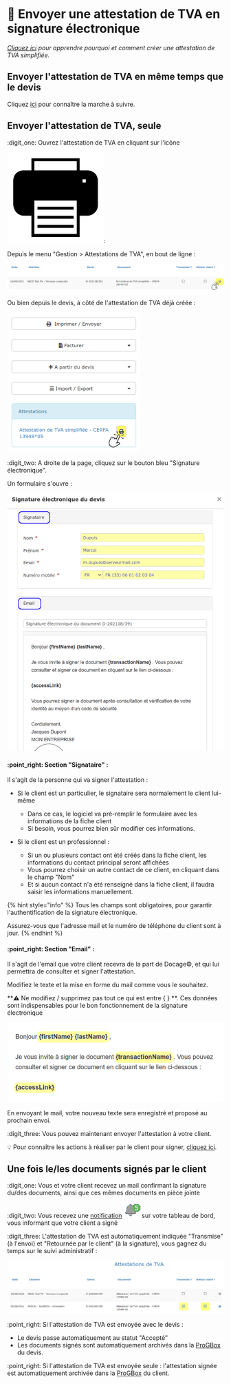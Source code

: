 # 📎 Envoyer une attestation de TVA en signature électronique

__[_Cliquez ici_](../attestation-de-tva.md)_ pour apprendre pourquoi et comment créer une attestation de TVA simplifiée._

## Envoyer l'attestation de TVA en même temps que le devis



Cliquez [ici](envoyer-un-devis-en-signature-electronique.md#etape-2-envoyer-un-devis-en-signature-electronique) pour connaître la marche à suivre.



## Envoyer l'attestation de TVA, seule



:digit\_one: Ouvrez l'attestation de TVA en cliquant sur l'icône ![](../../.gitbook/assets/images.png):

Depuis le menu "Gestion > Attestations de TVA", en bout de ligne :

![](../../.gitbook/assets/screenshot-134c-.png)

Ou bien depuis le devis, à côté de l'attestation de TVA déjà créée :

![](../../.gitbook/assets/screenshot-135a-.png)



:digit\_two: A droite de la page, cliquez sur le bouton bleu "Signature électronique".

Un formulaire s'ouvre :

![](../../.gitbook/assets/screenshot-124a-.png)

#### :point\_right: Section "Signataire" :

Il s'agit de la personne qui va signer l'attestation :

* Si le client est un particulier, le signataire sera normalement le client lui-même
  * Dans ce cas, le logiciel va pré-remplir le formulaire avec les informations de la fiche client
  *   Si besoin, vous pourrez bien sûr modifier ces informations.


* Si le client est un professionnel :
  * Si un ou plusieurs contact ont été créés dans la fiche client, les informations du contact principal seront affichées
  * Vous pourrez choisir un autre contact de ce client, en cliquant dans le champ "Nom"
  *   Et si aucun contact n'a été renseigné dans la fiche client, il faudra saisir les informations manuellement.



{% hint style="info" %}
Tous les champs sont obligatoires, pour garantir l'authentification de la signature électronique.

Assurez-vous que l'adresse mail et le numéro de téléphone du client sont à jour.
{% endhint %}



#### :point\_right: Section "Email" :

Il s'agit de l'email que votre client recevra de la part de Docage©, et qui lui permettra de consulter et signer l'attestation.

Modifiez le texte et la mise en forme du mail comme vous le souhaitez.

****:warning:** Ne modifiez / supprimez pas tout ce qui est entre { } **. Ces données sont indispensables pour le bon fonctionnement de la signature électronique

![](../../.gitbook/assets/screenshot-123c-.png)

En envoyant le mail, votre nouveau texte sera enregistré et proposé au prochain envoi.



:digit\_three: Vous pouvez maintenant envoyer l'attestation à votre client.



:bulb: Pour connaître les actions à réaliser par le client pour signer, [cliquez ici](envoyer-un-devis-en-signature-electronique.md#etape-3-faire-signer-electroniquement-un-devis).



## Une fois le/les documents signés par le client



:digit\_one: Vous et votre client recevez un mail confirmant la signature du/des documents, ainsi que ces mêmes documents en pièce jointe

:digit\_two: Vous recevez une [notification](../notifications.md#signature-electronique-validee-dun-devis-et-ou-dune-attestation-de-tva)![](../../.gitbook/assets/screenshot-127a-.png)sur votre tableau de bord, vous informant que votre client a signé

:digit\_three: L'attestation de TVA est automatiquement indiquée "Transmise" (à l'envoi) et "Retournée par le client" (à la signature), vous gagnez du temps sur le suivi administratif :

![](../../.gitbook/assets/screenshot-136f-.png)



:point\_right: Si l'attestation de TVA est envoyée avec le devis :

* Le devis passe automatiquement au statut "Accepté"
* Les documents signés sont automatiquement archivés dans la [ProGBox ](../progbox-archivage-de-documents.md)du devis.

:point\_right: Si l'attestation de TVA est envoyée seule : l'attestation signée est automatiquement archivée dans la [ProGBox](../progbox-archivage-de-documents.md) du client.
